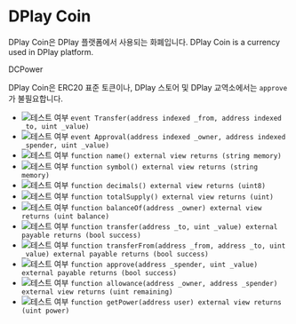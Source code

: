 # DPlay Coin
DPlay Coin은 DPlay 플랫폼에서 사용되는 화폐입니다.
DPlay Coin is a currency used in DPlay platform.

DCPower

DPlay Coin은 ERC20 표준 토큰이나, DPlay 스토어 및 DPlay 교역소에서는 `approve`가 불필요합니다.

- ![테스트 여부](https://img.shields.io/badge/테스트%20여부-no-red.svg) `event Transfer(address indexed _from, address indexed _to, uint _value)`
- ![테스트 여부](https://img.shields.io/badge/테스트%20여부-no-red.svg) `event Approval(address indexed _owner, address indexed _spender, uint _value)`
- ![테스트 여부](https://img.shields.io/badge/테스트%20여부-yes-brightgreen.svg) `function name() external view returns (string memory)`
- ![테스트 여부](https://img.shields.io/badge/테스트%20여부-yes-brightgreen.svg) `function symbol() external view returns (string memory)`
- ![테스트 여부](https://img.shields.io/badge/테스트%20여부-yes-brightgreen.svg) `function decimals() external view returns (uint8)`
- ![테스트 여부](https://img.shields.io/badge/테스트%20여부-no-red.svg) `function totalSupply() external view returns (uint)`
- ![테스트 여부](https://img.shields.io/badge/테스트%20여부-no-red.svg) `function balanceOf(address _owner) external view returns (uint balance)`
- ![테스트 여부](https://img.shields.io/badge/테스트%20여부-no-red.svg) `function transfer(address _to, uint _value) external payable returns (bool success)`
- ![테스트 여부](https://img.shields.io/badge/테스트%20여부-no-red.svg) `function transferFrom(address _from, address _to, uint _value) external payable returns (bool success)`
- ![테스트 여부](https://img.shields.io/badge/테스트%20여부-no-red.svg) `function approve(address _spender, uint _value) external payable returns (bool success)`
- ![테스트 여부](https://img.shields.io/badge/테스트%20여부-no-red.svg) `function allowance(address _owner, address _spender) external view returns (uint remaining)`
- ![테스트 여부](https://img.shields.io/badge/테스트%20여부-no-red.svg) `function getPower(address user) external view returns (uint power)`
